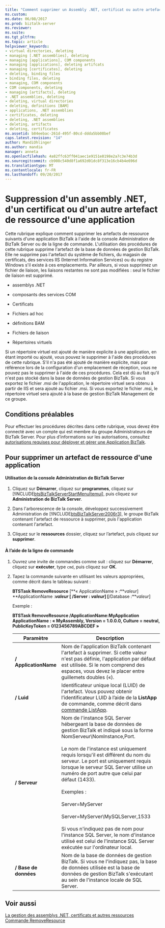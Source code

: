 ```yaml
---
title: "Comment supprimer un Assembly .NET, certificat ou autre artefact de ressource à partir d’une Application | Documents Microsoft"
ms.custom: 
ms.date: 06/08/2017
ms.prod: biztalk-server
ms.reviewer: 
ms.suite: 
ms.tgt_pltfrm: 
ms.topic: article
helpviewer_keywords:
- virtual directories, deleting
- managing [.NET assemblies], deleting
- managing [applications], COM components
- managing [applications], deleting artifcats
- managing [certificates], deleting
- deleting, binding files
- binding files, deleting
- managing, COM components
- COM components, deleting
- managing [artifacts], deleting
- .NET assemblies, deleting
- deleting, virtual directories
- deleting, definitions [BAM]
- applications, .NET assemblies
- certificates, deleting
- deleting, .NET assemblies
- deleting, artifacts
- deleting, certificates
ms.assetid: b84eebac-261d-495f-80cd-ddda5bb08bef
caps.latest.revision: "14"
author: MandiOhlinger
ms.author: mandia
manager: anneta
ms.openlocfilehash: 4a82ffc63ff041aec1e9151e8198e2a7c3e74b3d
ms.sourcegitcommit: cb908c540d8f1a692d01dc8f313e16cb4b4e696d
ms.translationtype: MT
ms.contentlocale: fr-FR
ms.lasthandoff: 09/20/2017
---
```

# <a name="how-to-remove-a-net-assembly-certificate-or-other-resource-artifact-from-an-application"></a>Suppression d'un assembly .NET, d'un certificat ou d'un autre artefact de ressource d'une application
Cette rubrique explique comment supprimer les artefacts de ressource suivants d'une application BizTalk à l'aide de la console Administration de BizTalk Server ou de la ligne de commande. L'utilisation des procédures de cette rubrique supprime l'artefact de la base de données de gestion BizTalk. Elle ne supprime pas l'artefact du système de fichiers, du magasin de certificats, des services IIS (Internet Information Services) ou du registre Windows s'il existe à ces emplacements. Par ailleurs, si vous supprimez un fichier de liaison, les liaisons restantes ne sont pas modifiées : seul le fichier de liaison est supprimé.  
  
-   assemblys .NET  
  
-   composants des services COM  
  
-   Certificats  
  
-   Fichiers ad hoc  
  
-   définitions BAM  
  
-   Fichiers de liaison  
  
-   Répertoires virtuels  
  
 Si un répertoire virtuel est ajouté de manière explicite à une application, en étant importé ou ajouté, vous pouvez le supprimer à l'aide des procédures de cette rubrique. S'il n'a pas été ajouté de manière explicite, mais par référence lors de la configuration d'un emplacement de réception, vous ne pouvez pas le supprimer à l'aide de ces procédures. Cela est dû au fait qu'il n'est pas stocké dans la base de données de gestion BizTalk. Si vous exportez le fichier .msi de l'application, le répertoire virtuel sera obtenu à partir de IIS et sera ajouté au fichier .msi. Si vous exportez le fichier .msi, le répertoire virtuel sera ajouté à la base de gestion BizTalk Management de ce groupe.  
  
## <a name="prerequisites"></a>Conditions préalables  
 Pour effectuer les procédures décrites dans cette rubrique, vous devez être connecté avec un compte qui est membre du groupe Administrateurs de BizTalk Server. Pour plus d’informations sur les autorisations, consultez [autorisations requises pour déployer et gérer une Application BizTalk](../core/permissions-required-for-deploying-and-managing-a-biztalk-application.md).  
  
## <a name="to-remove-a-resource-artifact-from-an-application"></a>Pour supprimer un artefact de ressource d'une application  
  
#### <a name="using-the-biztalk-server-administration-console"></a>Utilisation de la console Administration de BizTalk Server  
  
1.  Cliquez sur **Démarrer**, cliquez sur **programmes**, cliquez sur [!INCLUDE[btsBizTalkServerStartMenuItemui](../includes/btsbiztalkserverstartmenuitemui-md.md)], puis cliquez sur **Administration de BizTalk Server**.  
  
2.  Dans l'arborescence de la console, développez successivement Administration de [!INCLUDE[btsBizTalkServer2006r3](../includes/btsbiztalkserver2006r3-md.md)], le groupe BizTalk contenant l'artefact de ressource à supprimer, puis l'application contenant l'artefact.  
  
3.  Cliquez sur le **ressources** dossier, cliquez sur l’artefact, puis cliquez sur **supprimer**.  
  
#### <a name="using-the-command-line"></a>À l’aide de la ligne de commande  
  
1.  Ouvrez une invite de commandes comme suit : cliquez sur **Démarrer**, cliquez sur **exécuter**, type `cmd`, puis cliquez sur **OK**.  
  
2.  Tapez la commande suivante en utilisant les valeurs appropriées, comme décrit dans le tableau suivant :  
  
     **BTSTask RemoveResource** [**« ApplicationName » :***valeur*] **ApplicationName :***valeur* [  **/Server :**  *valeur*] [**/Database :***valeur*]  
  
     Exemple :  
  
     **BTSTask RemoveResource /ApplicationName:MyApplication ApplicationName : « MyAssembly, Version = 1.0.0.0, Culture = neutral, PublicKeyToken = 0123456789ABCDEF »**  
  
    |Paramètre| Description|  
    |---------------|-----------------|  
    |**/ ApplicationName**|Nom de l'application BizTalk contenant l'artefact à supprimer. Si cette valeur n'est pas définie, l'application par défaut est utilisée. Si le nom comprend des espaces, vous devez le placer entre guillemets doubles («).|  
    |**/ Luid**|Identificateur unique local (LUID) de l'artefact. Vous pouvez obtenir l’identificateur LUID à l’aide de la **ListApp** de commande, comme décrit dans [commande ListApp](../core/listapp-command.md).|  
    |**/ Serveur**|Nom de l'instance SQL Server hébergeant la base de données de gestion BizTalk et indiqué sous la forme NomServeur\NomInstance,Port.<br /><br /> Le nom de l'instance est uniquement requis lorsqu'il est différent du nom du serveur. Le port est uniquement requis lorsque le serveur SQL Server utilise un numéro de port autre que celui par défaut (1433).<br /><br /> Exemples :<br /><br /> Server=MyServer<br /><br /> Server=MyServer\MySQLServer,1533<br /><br /> Si vous n'indiquez pas de nom pour l'instance SQL Server, le nom d'instance utilisé est celui de l'instance SQL Server exécutée sur l'ordinateur local.|  
    |**/ Base de données**|Nom de la base de données de gestion BizTalk. Si vous ne l'indiquez pas, la base de données utilisée est la base de données de gestion BizTalk s'exécutant au sein de l'instance locale de SQL Server.|  
  
## <a name="see-also"></a>Voir aussi  
 [La gestion des assemblys .NET, certificats et autres ressources](../core/managing-net-assemblies-certificates-and-other-resources.md)   
 [Commande RemoveResource](../core/removeresource-command.md)